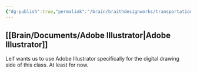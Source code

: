 ```yaml
---
{"dg-publish":true,"permalink":"/brain/braithdesignworks/transportation-design-studio/adobe-illustrator-usage-for-idsgn-221/"}
---
```


## [[Brain/Documents/Adobe Illustrator\|Adobe Illustrator]]
Leif wants us to use Adobe Illustrator specifically for the digital drawing side of this class. At least for now.

